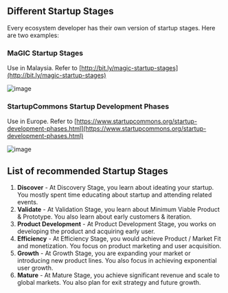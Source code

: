 ## Different Startup Stages
Every ecosystem developer has their own version of startup stages. Here are two examples:

### MaGIC Startup Stages
Use in Malaysia. Refer to [http://bit.ly/magic-startup-stages](http://bit.ly/magic-startup-stages)

![image](https://user-images.githubusercontent.com/5336690/71714323-5c57c380-2e48-11ea-8d8a-0b161c9de7a2.png)

### StartupCommons Startup Development Phases
Use in Europe. Refer to [https://www.startupcommons.org/startup-development-phases.html](https://www.startupcommons.org/startup-development-phases.html)

![image](https://user-images.githubusercontent.com/5336690/71714355-7c878280-2e48-11ea-8cf0-7ba6bee7aee3.png)

## List of recommended Startup Stages
  1. **Discover** - At Discovery Stage, you learn about ideating your startup. You mostly spent time educating about startup and attending related events.
  2. **Validate** - At Validation Stage, you learn about Minimum Viable Product & Prototype. You also learn about early customers & iteration.
  3. **Product Development** - At Product Development Stage, you works on developing the product and acquiring early user.
  4. **Efficiency** - At Efficiency Stage, you would achieve Product / Market Fit and monetization. You focus on product marketing and user acquisition.
  5. **Growth** - At Growth Stage, you are expanding your market or introducing new product lines. You also focus in achieving exponential user growth.
  6. **Mature** - At Mature Stage, you achieve significant revenue and scale to global markets. You also plan for exit strategy and future growth.